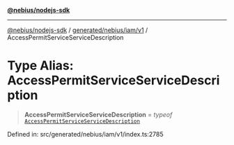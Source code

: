 [**@nebius/nodejs-sdk**](../../../../../README.md)

---

[@nebius/nodejs-sdk](../../../../../README.md) / [generated/nebius/iam/v1](../README.md) / AccessPermitServiceServiceDescription

# Type Alias: AccessPermitServiceServiceDescription

> **AccessPermitServiceServiceDescription** = _typeof_ [`AccessPermitServiceServiceDescription`](../variables/AccessPermitServiceServiceDescription.md)

Defined in: src/generated/nebius/iam/v1/index.ts:2785
